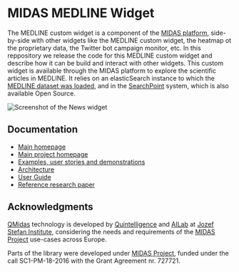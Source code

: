 MIDAS MEDLINE Widget 
======

The MEDLINE custom widget is a component of the [MIDAS platform](http://www.midasproject.eu/), side-by-side with other widgets like the MEDLINE custom widget, the heatmap ot the proprietary data, the Twitter bot campaign monitor, etc. In this reppository we release the code for this MEDLINE custom widget and describe how it can be build and interact with other widgets. 
This custom widget is available through the MIDAS platform to explore the scientific articles in MEDLINE. It relies on an elasticSearch instance to which the [MEDLINE dataset was loaded](https://github.com/quintelligence-health/medline-dashboard/wiki/Cleaning,-preprocessing-and-loading-the-data), and in the [SearchPoint](https://github.com/lstopar/SearchPoint) system, which is also available Open Source.

![Screenshot of the News widget](https://github.com/joaopitacosta/images/blob/master/medlinew2.png)

## Documentation

- [Main homepage](http://midas.quintelligence.com/medline_demos)
- [Main project homepage](http://www.midasproject.eu/)
- [Examples, user stories and demonstrations](http://midas.quintelligence.com/medline_demos)
- [Architecture](https://github.com/quintelligence-health/medline-widget/wiki)
- [User Guide](https://github.com/quintelligence-health/medline-widget/wiki)
- [Reference research paper](https://ailab.ijs.si/dunja/SiKDD2018/Papers/PitaCosta.pdf)

## Acknowledgments

[QMidas](http://midas.quintelligence.com/) technology is developed by [Quintelligence](http://quintelligence.com) and [AILab](http://ailab.ijs.si/) at 
[Jozef Stefan Institute](http://www.ijs.si/), considering the needs and requirements of the [MIDAS Project](http://www.midasproject.eu/about/) use-cases across Europe.

Parts of the library were developed under [MIDAS Project](http://www.midasproject.eu/about/), funded under the call SC1-PM-18-2016 with the Grant Agreement nr. 727721.


